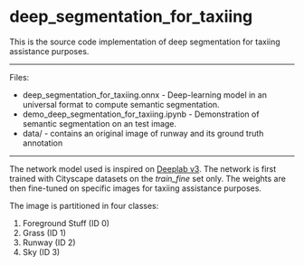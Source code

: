 # deep_segmentation_for_taxiing

This is the source code implementation of deep segmentation for taxiing assistance purposes. 

___

Files:

  * deep_segmentation_for_taxiing.onnx - Deep-learning model in an universal format to compute semantic segmentation. 
  * demo_deep_segmentation_for_taxiing.ipynb - Demonstration of semantic segmentation on an test image. 
  * data/ - contains an original image of runway and its ground truth annotation

___

The network model used is inspired on [Deeplab v3](https://arxiv.org/abs/1706.05587).
The network is first trained with Cityscape datasets on the *train_fine* set only. 
The weights are then fine-tuned on specific images for taxiing assistance purposes. 

The image is partitioned in four classes:
  1. Foreground Stuff (ID 0)
  2. Grass (ID 1)
  3. Runway (ID 2)
  4. Sky (ID 3)

